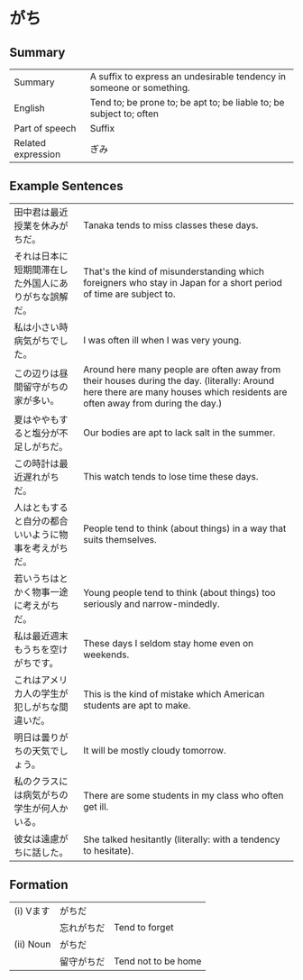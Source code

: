 # がち

## Summary

<table><tr>   <td>Summary</td>   <td>A suffix to express an undesirable tendency in someone or something.</td></tr><tr>   <td>English</td>   <td>Tend to; be prone to; be apt to; be liable to; be subject to; often</td></tr><tr>   <td>Part of speech</td>   <td>Suffix</td></tr><tr>   <td>Related expression</td>   <td>ぎみ</td></tr></table>

## Example Sentences

<table><tr>   <td>田中君は最近授業を休みがちだ。</td>   <td>Tanaka tends to miss classes these days.</td></tr><tr>   <td>それは日本に短期間滞在した外国人にありがちな誤解だ。</td>   <td>That's the kind of misunderstanding which foreigners who stay in Japan for a short period of time are subject to.</td></tr><tr>   <td>私は小さい時病気がちでした。</td>   <td>I was often ill when I was very young.</td></tr><tr>   <td>この辺りは昼間留守がちの家が多い。</td>   <td>Around here many people are often away from their houses during the day. (literally: Around here there are many houses which residents are often away from during the day.)</td></tr><tr>   <td>夏はややもすると塩分が不足しがちだ。</td>   <td>Our bodies are apt to lack salt in the summer.</td></tr><tr>   <td>この時計は最近遅れがちだ。</td>   <td>This watch tends to lose time these days.</td></tr><tr>   <td>人はともすると自分の都合いいように物事を考えがちだ。</td>   <td>People tend to think (about things) in a way that suits themselves.</td></tr><tr>   <td>若いうちはとかく物事一途に考えがちだ。</td>   <td>Young people tend to think (about things) too seriously and narrow-mindedly.</td></tr><tr>   <td>私は最近週末もうちを空けがちです。</td>   <td>These days I seldom stay home even on weekends.</td></tr><tr>   <td>これはアメリカ人の学生が犯しがちな間違いだ。</td>   <td>This is the kind of mistake which American students are apt to make.</td></tr><tr>   <td>明日は曇りがちの天気でしょう。</td>   <td>It will be mostly cloudy tomorrow.</td></tr><tr>   <td>私のクラスには病気がちの学生が何人かいる。</td>   <td>There are some students in my class who often get ill.</td></tr><tr>   <td>彼女は遠慮がちに話した。</td>   <td>She talked hesitantly (literally: with a tendency to hesitate).</td></tr></table>

## Formation

<table class="table"> <tbody><tr class="tr head"> <td class="td"><span class="numbers">(i) </span><span class="bold"><span>Vます</span></span></td> <td class="td"><span class="concept">がちだ</span> </td> <td class="td"><span>&nbsp;</span></td> </tr> <tr class="tr"> <td class="td"><span>&nbsp;</span></td> <td class="td"><span>忘れ<span class="concept">がちだ</span></span> </td> <td class="td"><span>Tend to forget</span></td> </tr> <tr class="tr head"> <td class="td"><span class="numbers">(ii) </span><span class="bold"><span>Noun</span></span></td> <td class="td"><span class="concept">がちだ</span> </td> <td class="td"><span>&nbsp;</span></td> </tr> <tr class="tr"> <td class="td"><span>&nbsp;</span></td> <td class="td"><span>留守<span class="concept">がちだ</span></span> </td> <td class="td"><span>Tend not to be home</span></td> </tr> </tbody></table>

